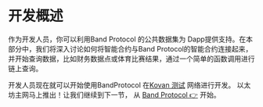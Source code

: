 # 开发概述

作为开发人员，你可以利用Band Protocol 的公共数据集为 Dapp提供支持。在本部分中，我们将深入讨论如何将智能合约与Band Protocol的智能合约连接起来，并开始查询数据，比如财务数据点或体育比赛结果，通过一个简单的函数调用进行链上查询。

开发人员现在就可以开始使用BandProtocol  在[Kovan 测试](https://kovan-testnet.github.io/website/) 网络进行开发。 以太坊主网马上推出！让我们继续到下一节， 从  [Band Protocol 👉](/devs/connect-with-band.md) 开始。
